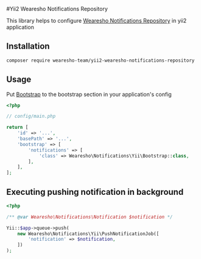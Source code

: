 #Yii2 Wearesho Notifications Repository

This library helps to configure
[Wearesho Notifications Repository](https://github.com/wearesho-team/wearesho-notifications-repository)
in yii2 application

## Installation

```bash
composer require wearesho-team/yii2-wearesho-notifications-repository
```

## Usage

Put [Bootstrap](./src/Bootstrap.php) to the bootstrap section in your application's config

```php
<?php

// config/main.php

return [
    'id' => '...',
    'basePath' => '...',
    'bootstrap' => [
        'notifications' => [
            'class' => Wearesho\Notifications\Yii\Bootstrap::class,
        ],
    ],
];

```

## Executing pushing notification in background

```php
<?php

/** @var Wearesho\Notifications\Notification $notification */

Yii::$app->queue->push(
    new Wearesho\Notifications\Yii\PushNotificationJob([
        'notification' => $notification,
    ])
);

```
